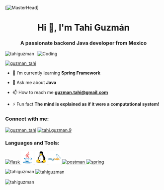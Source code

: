 [![MasterHead](https://www.canva.com/design/DAFl53u5AE0/nNSToFre6N2ydZDOj56Yzg/edit?utm_content=DAFl53u5AE0&utm_campaign=designshare&utm_medium=link2&utm_source=sharebutton)]

<h1 align="center">Hi 👋, I'm Tahi Guzmán</h1>
<h3 align="center">A passionate backend Java developer from Mexico</h3>
<img align="right" alt="Coding" width="400" src="https://camo.githubusercontent.com/5ddf73ad3a205111cf8c686f687fc216c2946a75005718c8da5b837ad9de78c9/68747470733a2f2f7468756d62732e6766796361742e636f6d2f4576696c4e657874446576696c666973682d736d616c6c2e676966">


<p align="left"> <img src="https://komarev.com/ghpvc/?username=tahiguzman&label=Profile%20views&color=0e75b6&style=flat" alt="tahiguzman" /> </p>

<p align="left"> <a href="https://twitter.com/guzman_tahi" target="blank"><img src="https://img.shields.io/twitter/follow/guzman_tahi?logo=twitter&style=for-the-badge" alt="guzman_tahi" /></a> </p>

- 🌱 I’m currently learning **Spring Framework**

- 💬 Ask me about **Java**

- 📫 How to reach me **guzman.tahi@gmail.com**

- ⚡ Fun fact **The mind is explained as if it were a computational system!**

<h3 align="left">Connect with me:</h3>
<p align="left">
<a href="https://twitter.com/guzman_tahi" target="blank"><img align="center" src="https://raw.githubusercontent.com/rahuldkjain/github-profile-readme-generator/master/src/images/icons/Social/twitter.svg" alt="guzman_tahi" height="30" width="40" /></a>
<a href="https://fb.com/tahi.guzman.9" target="blank"><img align="center" src="https://raw.githubusercontent.com/rahuldkjain/github-profile-readme-generator/master/src/images/icons/Social/facebook.svg" alt="tahi.guzman.9" height="30" width="40" /></a>
</p>

<h3 align="left">Languages and Tools:</h3>
<p align="left"> <a href="https://flask.palletsprojects.com/" target="_blank" rel="noreferrer"> <img src="https://www.vectorlogo.zone/logos/pocoo_flask/pocoo_flask-icon.svg" alt="flask" width="40" height="40"/> </a> <a href="https://www.java.com" target="_blank" rel="noreferrer"> <img src="https://raw.githubusercontent.com/devicons/devicon/master/icons/java/java-original.svg" alt="java" width="40" height="40"/> </a> <a href="https://www.linux.org/" target="_blank" rel="noreferrer"> <img src="https://raw.githubusercontent.com/devicons/devicon/master/icons/linux/linux-original.svg" alt="linux" width="40" height="40"/> </a> <a href="https://www.mysql.com/" target="_blank" rel="noreferrer"> <img src="https://raw.githubusercontent.com/devicons/devicon/master/icons/mysql/mysql-original-wordmark.svg" alt="mysql" width="40" height="40"/> </a> <a href="https://postman.com" target="_blank" rel="noreferrer"> <img src="https://www.vectorlogo.zone/logos/getpostman/getpostman-icon.svg" alt="postman" width="40" height="40"/> </a> <a href="https://spring.io/" target="_blank" rel="noreferrer"> <img src="https://www.vectorlogo.zone/logos/springio/springio-icon.svg" alt="spring" width="40" height="40"/> </a> </p>

<p><img align="left" src="https://github-readme-stats.vercel.app/api/top-langs?username=tahiguzman&show_icons=true&locale=en&layout=compact" alt="tahiguzman" /></p>

<p>&nbsp;<img align="center" src="https://github-readme-stats.vercel.app/api?username=tahiguzman&show_icons=true&locale=en" alt="tahiguzman" /></p>

<p><img align="center" src="https://github-readme-streak-stats.herokuapp.com/?user=tahiguzman&" alt="tahiguzman" /></p>
